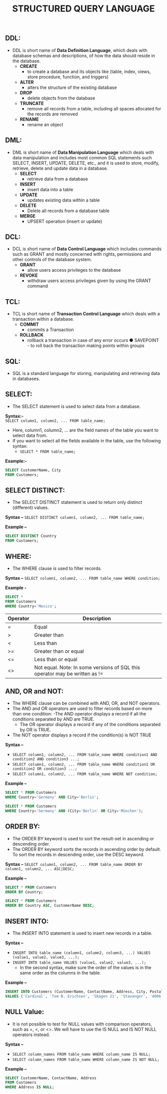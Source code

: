 <h1 align='center'>STRUCTURED QUERY LANGUAGE</h1><br>

## DDL:
- DDL is short name of **Data Definition Language**, which deals with database schemas and descriptions, of how the data should reside in the database.
   - **CREATE** 
      - to create a database and its objects like (table, index, views, store procedure, function, and triggers)
   - **ALTER** 
      - alters the structure of the existing database
   - **DROP** 
      - delete objects from the database
   - **TRUNCATE** 
      - remove all records from a table, including all spaces allocated for the records are removed
   - **RENAME** 
      - rename an object

## DML:
- DML is short name of **Data Manipulation Language** which deals with data manipulation and includes most common SQL statements such SELECT, INSERT, UPDATE, DELETE, etc., and it is used to store, modify, retrieve, delete and update data in a database.
   - **SELECT** 
      - retrieve data from a database
   - **INSERT** 
      - insert data into a table
   - **UPDATE** 
      - updates existing data within a table
   - **DELETE** 
      - Delete all records from a database table
   - **MERGE** 
      - UPSERT operation (insert or update)

## DCL:
- DCL is short name of **Data Control Language** which includes commands such as GRANT and mostly concerned with rights, permissions and other controls of the database system.
   - **GRANT** 
      - allow users access privileges to the database
   - **REVOKE** 
      - withdraw users access privileges given by using the GRANT command

## TCL:
- TCL is short name of **Transaction Control Language** which deals with a transaction within a database.
   - **COMMIT**
      - commits a Transaction
   - **ROLLBACK**
      - rollback a transaction in case of any error occurs ● SAVEPOINT - to roll back the transaction making points within groups

## SQL:
- SQL is a standard language for storing, manipulating and retrieving data in databases.

## SELECT:
- The SELECT statement is used to select data from a database.

**Syntax:-**<br>
   `SELECT column1, column2, ...
   FROM table_name;`
   
   - Here, column1, column2, ... are the field names of the table you want to select data from. 
   - If you want to select all the fields available in the table, use the following syntax: 
      - `SELECT * FROM table_name;`

**Example:-**
```sql
SELECT CustomerName, City 
FROM Customers;
```

## SELECT DISTINCT:
- The SELECT DISTINCT statement is used to return only distinct (different) values.

**Syntax –**
`SELECT DISTINCT column1, column2, ...
FROM table_name;`

**Example –**
```sql
SELECT DISTINCT Country 
FROM Customers;
```

## WHERE:
- The WHERE clause is used to filter records.

**Syntax –**
`SELECT column1, column2, ...
FROM table_name
WHERE condition;`

**Example -**
```sql
SELECT * 
FROM Customers
WHERE Country='Mexico';
```

| **Operator** | **Description**  |
|--------------|------------------|
| =            | Equal            |
| >            | Greater than     |
| <            | Less than        |
| >=           | Greater than or equal  |
| <=           | Less than or equal     |
| <>           | Not equal. Note: In some versions of SQL this operator may be written as != |

## AND, OR and NOT:
- The WHERE clause can be combined with AND, OR, and NOT operators.
- The AND and OR operators are used to filter records based on more than one condition:
   -The AND operator displays a record if all the conditions separated by AND are TRUE.
   - The OR operator displays a record if any of the conditions separated by OR is TRUE.
- The NOT operator displays a record if the condition(s) is NOT TRUE

**Syntax –**
- `SELECT column1, column2, ...
FROM table_name
WHERE condition1 AND condition2 AND condition3 ...;` 
- `SELECT column1, column2, ...
FROM table_name
WHERE condition1 OR condition2 OR condition3 ...;` 
- `SELECT column1, column2, ...
FROM table_name
WHERE NOT condition;`

**Example –**
```sql
SELECT * FROM Customers
WHERE Country='Germany' AND City='Berlin';
```
```sql
SELECT * FROM Customers
WHERE Country='Germany' AND (City='Berlin' OR City='München');
```

## ORDER BY:
- The ORDER BY keyword is used to sort the result-set in ascending or descending order.
- The ORDER BY keyword sorts the records in ascending order by default. To sort the records in descending order, use the DESC keyword.

**Syntax –**
`SELECT column1, column2, ...
FROM table_name
ORDER BY column1, column2, ... ASC|DESC;`

**Example –**
```sql
SELECT * FROM Customers
ORDER BY Country;
```
```sql
SELECT * FROM Customers
ORDER BY Country ASC, CustomerName DESC;
```

## INSERT INTO:
- The INSERT INTO statement is used to insert new records in a table.

**Syntax –**
- `INSERT INTO table_name (column1, column2, column3, ...)
VALUES (value1, value2, value3, ...);`
- `INSERT INTO table_name
VALUES (value1, value2, value3, ...);`
   - In the second syntax, make sure the order of the values is in the same order as the columns in the table.

**Example –**
```sql
INSERT INTO Customers (CustomerName, ContactName, Address, City, PostalCode, Country)
VALUES ('Cardinal', 'Tom B. Erichsen', 'Skagen 21', 'Stavanger', '4006', 'Norway');
```

## NULL Value:
- It is not possible to test for NULL values with comparison operators, such as =, <, or <>. We will have to use the IS NULL and IS NOT NULL operators instead.

**Syntax –**
- `SELECT column_names
FROM table_name
WHERE column_name IS NULL;`
- `SELECT column_names
FROM table_name
WHERE column_name IS NOT NULL;`

**Example –**
```sql
SELECT CustomerName, ContactName, Address
FROM Customers
WHERE Address IS NULL;
```







<!-- 
## UPDATE:
- The UPDATE statement is used to modify the existing records in a table.
Syntax –
● UPDATE table_name
SET column1 = value1, column2 = value2, ...
WHERE condition;
Ex –
● UPDATE Customers
SET ContactName = 'Alfred Schmidt', City= 'Frankfurt'
WHERE CustomerID = 1;
DELETE:
The DELETE statement is used to delete existing records in a table.
Syntax –
● DELETE FROM table_name WHERE condition; ● DELETE FROM table_name;
In 2ndsyntax, all rows are deleted. The table structure, attributes, and indexes will be intact
Ex –
● DELETE FROM Customers WHERE CustomerName='Alfreds Futterkiste';
SELECT TOP:
The SELECT TOP clause is used to specify the number of records to return.
Syntax –
● SELECT TOP number|percent column_name(s)
FROM table_name
WHERE condition; ● SELECT column_name(s)
FROM table_name
WHERE condition
LIMIT number; ● SELECT column_name(s)
FROM table_name
ORDER BY column_name(s)
FETCH FIRST number ROWS ONLY; ● SELECT column_name(s)
FROM table_name
WHERE ROWNUM <= number;
*In case the interviewer asks other than the TOP, rest are also correct. (Diff. DB Systems)
Ex –
● SELECT TOP 3 * FROM Customers;
● SELECT * FROM Customers
LIMIT 3;
● SELECT * FROM Customers
FETCH FIRST 3 ROWS ONLY;
Aggregate Functions:
MIN():
The MIN() function returns the smallest value of the selected column.
Syntax –
● SELECT MIN(column_name)
FROM table_name
WHERE condition;
Ex –
● SELECT MIN(Price) AS SmallestPrice
FROM Products;
MAX():
The MAX() function returns the largest value of the selected column.
Syntax –
● SELECT MAX(column_name)
FROM table_name
WHERE condition;
Ex –
● SELECT MAX(Price) AS LargestPrice
FROM Products;
COUNT():
The COUNT() function returns the number of rows that matches a specified criterion.
Syntax –
● SELECT COUNT(column_name)
FROM table_name
WHERE condition;
Ex –
● SELECT COUNT(ProductID)
FROM Products;
AVG():
The AVG() function returns the average value of a numeric column.
Syntax –
● SELECT AVG(column_name)
FROM table_name
WHERE condition;
Ex –
● SELECT AVG(Price)
FROM Products;
SUM():
The SUM() function returns the total sum of a numeric column.
Syntax –
● SELECT SUM(column_name)
FROM table_name
WHERE condition;
Ex –
● SELECT SUM(Quantity)
FROM OrderDetails;
LIKE Operator:
The LIKE operator is used in a WHERE clause to search for a specified pattern in a column.
There are two wildcards often used in conjunction with the LIKE operator:
● The percent sign (%) represents zero, one, or multiple characters ● The underscore sign (_) represents one, single character
Syntax –
● SELECT column1, column2, ...
FROM table_name
WHERE columnN LIKE pattern;
LIKE Operator Description
WHERE CustomerName LIKE 'a%' Finds any values that start with "a"
WHERE CustomerName LIKE '%a' Finds any values that end with "a"
WHERE CustomerName LIKE '%or%' Finds any values that have "or" in any position
WHERE CustomerName LIKE '_r%' Finds any values that have "r" in the second position
WHERE CustomerName LIKE 'a_%' Finds any values that start with "a" and are at
least 2 characters in length
WHERE CustomerName LIKE 'a__%' Finds any values that start with "a" and are at
least 3 characters in length
WHERE ContactName LIKE 'a%o' Finds any values that start with "a" and ends with "o"
IN:
The IN operator allows you to specify multiple values in a WHERE clause.
The IN operator is a shorthand for multiple OR conditions.
Syntax –
● SELECT column_name(s)
FROM table_name
WHERE column_name IN (value1, value2, ...);
● SELECT column_name(s)
FROM table_name
WHERE column_name IN (SELECT STATEMENT);
Ex –
● SELECT * FROM Customers
WHERE Country IN ('Germany', 'France', 'UK');
● SELECT * FROM Customers
WHERE Country IN (SELECT Country FROM Suppliers);
BETWEEN:
The BETWEEN operator selects values within a given range. The values can be numbers, text, or
dates.
The BETWEEN operator is inclusive: begin and end values are included.
Syntax –
● SELECT column_name(s)
FROM table_name
WHERE column_name BETWEEN value1 AND value2;
Ex –
● SELECT * FROM Products
WHERE Price BETWEEN 10 AND 20;
Joins:
A JOIN clause is used to combine rows from two or more tables, based on a related column
between them.
INNER JOIN:
The INNER JOIN keyword selects records that have matching values in both tables.
Syntax –
● SELECT column_name(s)
FROM table1
INNER JOIN table2
ON table1.column_name = table2.column_name;
Ex –
● SELECT Orders.OrderID, Customers.CustomerName
FROM Orders
INNER JOIN Customers ON Orders.CustomerID = Customers.CustomerID;
LEFT (OUTER) JOIN:
The LEFT JOIN keyword returns all records from the left table (table1), and the matching records
from the right table (table2). The result is 0 records from the right side, if there is no match.
Syntax –
● SELECT column_name(s)
FROM table1
LEFT JOIN table2
ON table1.column_name = table2.column_name;
Ex –
● SELECT Customers.CustomerName, Orders.OrderID
FROM Customers
LEFT JOIN Orders ON Customers.CustomerID = Orders.CustomerID
ORDER BY Customers.CustomerName;
RIGHT (OUTER) JOIN:
The RIGHT JOIN keyword returns all records from the right table (table2), and the matching
records from the left table (table1). The result is 0 records from the left side, if there is no
match.
Syntax –
● SELECT column_name(s)
FROM table1
RIGHT JOIN table2
ON table1.column_name = table2.column_name;
Ex –
● SELECT Orders.OrderID, Employees.LastName, Employees.FirstName
FROM Orders
RIGHT JOIN Employees ON Orders.EmployeeID = Employees.EmployeeID
ORDER BY Orders.OrderID;
FULL (OUTER) JOIN:
The FULL OUTER JOIN keyword returns all records when there is a match in left (table1) or right
(table2) table records.
Syntax:
● SELECT column_name(s)
FROM table1
FULL OUTER JOIN table2
ON table1.column_name = table2.column_name
WHERE condition;
Ex –
● SELECT Customers.CustomerName, Orders.OrderID
FROM Customers
FULL OUTER JOIN Orders ON Customers.CustomerID=Orders.CustomerID
ORDER BY Customers.CustomerName;
UNION:
The UNION operator is used to combine the result-set of two or more SELECT statements.
● Every SELECT statement within UNION must have the same number of columns
● The columns must also have similar data types
● The columns in every SELECT statement must also be in the same order
The UNION operator selects only distinct values by default. To allow duplicate values,
use UNION ALL
Syntax –
● SELECT column_name(s) FROM table1
UNION
SELECT column_name(s) FROM table2; ● SELECT column_name(s) FROM table1
UNION ALL
SELECT column_name(s) FROM table2;
Ex –
● SELECT City FROM Customers
UNION
SELECT City FROM Suppliers
ORDER BY City;
GROUP BY:
The GROUP BY statement groups rows that have the same values into summary rows, like "find
the number of customers in each country".
The GROUP BY statement is often used with aggregate functions
(COUNT(), MAX(), MIN(), SUM(), AVG()) to group the result-set by one or more columns. Syntax –
● SELECT column_name(s)
FROM table_name
WHERE condition
GROUP BY column_name(s)
ORDER BY column_name(s);
Ex –
● SELECT COUNT(CustomerID), Country
FROM Customers
GROUP BY Country
ORDER BY COUNT(CustomerID) DESC;
HAVING:
The HAVING clause was added to SQL because the WHERE keyword cannot be used with
aggregate functions.
*WHERE is given priority over HAVING.
Syntax –
● SELECT column_name(s)
FROM table_name
WHERE condition
GROUP BY column_name(s)
HAVING condition
ORDER BY column_name(s);
Ex –
● SELECT COUNT(CustomerID), Country
FROM Customers
GROUP BY Country
HAVING COUNT(CustomerID) > 5;
CREATE DATABASE:
The CREATE DATABASE statement is used to create a new SQL database.
Syntax –
● CREATE DATABASE databasename;
DROP DATABASE:
The DROP DATABASE statement is used to drop an existing SQL database.
Syntax –
● DROP DATABASE databasename;
CREATE TABLE:
The CREATE TABLE statement is used to create a new table in a database.
Syntax –
● CREATE TABLE table_name ( column1 datatype, column2 datatype, column3 datatype,
....
);
DROP TABLE:
The DROP TABLE statement is used to drop an existing table in a database.
Syntax –
● DROP TABLE table_name;
TRUNCATE TABLE:
The TRUNCATE TABLE statement is used to delete the data inside a table, but not the table itself. Syntax –
● TRUNCATE TABLE table_name;
ALTER TABLE:
The ALTER TABLE statement is used to add, delete, or modify columns in an existing table.
The ALTER TABLE statement is also used to add and drop various constraints on an existing
table.
Syntax –
● ALTER TABLE table_name
ADD column_name datatype; ● ALTER TABLE table_name
DROP COLUMN column_name; ● ALTER TABLE table_name
MODIFY COLUMN column_name datatype;
Ex –
● ALTER TABLE Customers
ADD Email varchar(255);
● ALTER TABLE Customers
DROP COLUMN Email;
● ALTER TABLE Persons
ALTER COLUMN DateOfBirth year; -->
